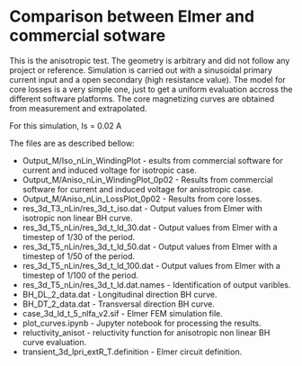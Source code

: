 # Comparison between Elmer and commercial sotware

This is the anisotropic test. The geometry is arbitrary and did not follow any project or reference.
Simulation is carried out with a sinusoidal primary current input and a open secondary (high resistance value).
The model for core losses is a very simple one, just to get a uniform evaluation accross the different software platforms.
The core magnetizing curves are obtained from measurement and extrapolated.

For this simulation, Is = 0.02 A

The files are as described bellow:
 - Output_M/Iso_nLin_WindingPlot - esults from commercial software for current and induced voltage for isotropic case. 
 - Output_M/Aniso_nLin_WindingPlot_0p02 - Results from commercial software for current and induced voltage for anisotropic case. 
 - Output_M/Aniso_nLin_LossPlot_0p02 - Results from core losses. 
 - res_3d_T3_nLin/res_3d_t_iso.dat - Output values from Elmer with isotropic non linear BH curve.
 - res_3d_T5_nLin/res_3d_t_ld_30.dat - Output values from Elmer with a timestep of 1/30 of the period.
 - res_3d_T5_nLin/res_3d_t_ld_50.dat - Output values from Elmer with a timestep of 1/50 of the period.
 - res_3d_T5_nLin/res_3d_t_ld_100.dat - Output values from Elmer with a timestep of 1/100 of the period.
 - res_3d_T5_nLin/res_3d_t_ld.dat.names - Identification of output varibles.
 - BH_DL_2_data.dat - Longitudinal direction BH curve.
 - BH_DT_2_data.dat - Transversal direction BH curve.
 - case_3d_ld_t_5_nlfa_v2.sif - Elmer FEM simulation file.
 - plot_curves.ipynb - Jupyter notebook for processing the results.
 - reluctivity_anisot - reluctivity function for anisotropic non linear BH curve evaluation.
 - transient_3d_lpri_extR_T.definition - Elmer circuit definition.


